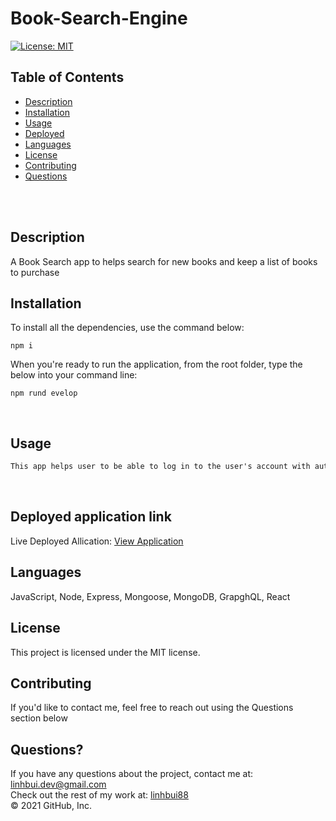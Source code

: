 # Book-Search-Engine<br />

[![License: MIT](https://img.shields.io/badge/License-MIT-yellow.svg)](https://opensource.org/licenses/MIT) <br />

## Table of Contents 

- [Description](#description)
- [Installation](#installation)
- [Usage](#usage)
- [Deployed](#deployedapplicationlink)
- [Languages](#languages)
- [License](#license)
- [Contributing](#contributing)
- [Questions](#questions)

<br />
<br />

## Description
A Book Search  app to helps search for new books and keep a list of books to purchase

## Installation
To install all the dependencies, use the command below:
```
npm i
```

When you're ready to run the application, from the root folder, type the below into your command line:
```
npm rund evelop
```
<br />

## Usage

```md
This app helps user to be able to log in to the user's account with authetication, search for all books they want, save them and keep a list of saved books in their account.

```
<br/>


## Deployed application link
Live Deployed Allication: [View Application](https://linh-book-search-engine.herokuapp.com/)<br/>


## Languages

JavaScript, Node, Express, Mongoose, MongoDB, GrapghQL, React<br />

## License

  This project is licensed under the MIT license. <br />
  
## Contributing

If you'd like to contact me, feel free to reach out using the Questions section below<br />

## Questions?

If you have any questions about the project, contact me at: 
linhbui.dev@gmail.com <br />
Check out the rest of my work at: 
[linhbui88](https://github.com/Linhbui88) <br />
© 2021 GitHub, Inc.

